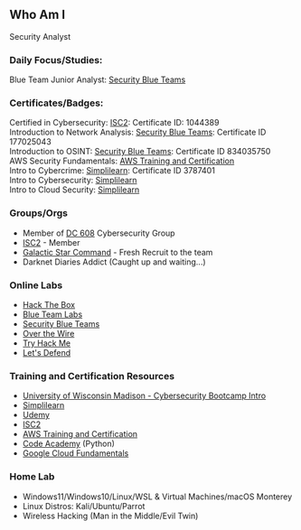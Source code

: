 ## Who Am I

Security Analyst

### Daily Focus/Studies:   
  
Blue Team Junior Analyst: [Security Blue Teams](https://securityblue.team/)  

### Certificates/Badges:  
  
Certified in Cybersecurity: [ISC2](https://isc2.org): Certificate ID: 1044389  
Introduction to Network Analysis: [Security Blue Teams](https://securityblue.team/): Certificate ID 177025043  
Introduction to OSINT: [Security Blue Teams](https://securityblue.team/): Certificate ID 834035750  
AWS Security Fundamentals: [AWS Training and Certification](https://www.aws.training/)  
Intro to Cybercrime: [Simplilearn](https://www.simplilearn.com/): Certificate ID 3787401  
Intro to Cybersecurity: [Simplilearn](https://www.simplilearn.com/)  
Intro to Cloud Security: [Simplilearn](https://www.simplilearn.com/)  

### Groups/Orgs
  * Member of [DC 608](https://www.meetup.com/dc608madison/) Cybersecurity Group
  * [ISC2](https://www.isc2.org/) - Member
  * [Galactic Star Command](https://hackasat.com/) - Fresh Recruit to the team
  * Darknet Diaries Addict (Caught up and waiting...)

### Online Labs
  * [Hack The Box](www.hackthebox.com)
  * [Blue Team Labs](https://blueteamlabs.online/)
  * [Security Blue Teams](https://securityblue.team/)
  * [Over the Wire](https://overthewire.org/wargames/)
  * [Try Hack Me](https://tryhackme.com/)
  * [Let's Defend](https://letsdefend.io/)

### Training and Certification Resources
  * [University of Wisconsin Madison - Cybersecurity Bootcamp Intro](https://digitalskills.wisc.edu/cybersecurity/cyber-security-training-and-certification-options/)
  * [Simplilearn](https://www.simplilearn.com/)
  * [Udemy](https://www.udemy.com/)
  * [ISC2](https://www.isc2.org/)
  * [AWS Training and Certification](https://www.aws.training/)
  * [Code Academy](https://www.codecademy.com/) (Python) 
  * [Google Cloud Fundamentals](https://cloudonair.withgoogle.com/events/cloud-onboard-google-cloud-fundamentals)

### Home Lab
  * Windows11/Windows10/Linux/WSL & Virtual Machines/macOS Monterey
  * Linux Distros: Kali/Ubuntu/Parrot
  * Wireless Hacking (Man in the Middle/Evil Twin)
